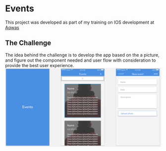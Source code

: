 # Events
This project was developed as part of my training on IOS development at [Aqwas](https://aqw.as)

## The Challenge
The idea behind the challenge is to develop the app based on the a picture, and figure out the component needed and user flow with consideration to provide the best user experience.
![the challenge pic](https://github.com/iRayan7/Events/blob/master/events.png?raw=true)
